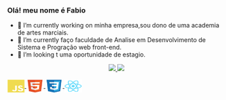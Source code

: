 ### Olá! meu nome é  Fabio

- 🔭 I’m currently working on  minha empresa,sou dono de uma academia de artes marciais.
- 🌱 I’m currently  faço faculdade de Analise em Desenvolvimento de Sistema e Progração web front-end.                   
- 👯 I’m looking t uma oportunidade de estagio.

<div align="center">
  <a href="https://fabioalcinosantos">
  <img height="180em" src="https://github-readme-stats.vercel.app/api?username=fabioalcinosantos&show_icons=true&theme=dracula&include_all_commits=true&count_private=true"/>
  <img height="180em" src="https://github-readme-stats.vercel.app/api/top-langs/?username=fabioalcinosantos&layout=compact&langs_count=7&theme=dracula"/>
</div>
  
<div style="display: inline_block"><br>
 <img align="center" alt="Js" height="30" width="40" src="https://raw.githubusercontent.com/devicons/devicon/master/icons/javascript/javascript-plain.svg">
<img align="center" alt="HTML" height="30" width="40" src="https://raw.githubusercontent.com/devicons/devicon/master/icons/html5/html5-original.svg">
  <img align="center" alt="CSS" height="30" width="40" src="https://raw.githubusercontent.com/devicons/devicon/master/icons/css3/css3-original.svg">
 <img align="center" alt="React" height="30" width="40" src="https://raw.githubusercontent.com/devicons/devicon/master/icons/react/react-original.svg"> 
</div>  
  
  
